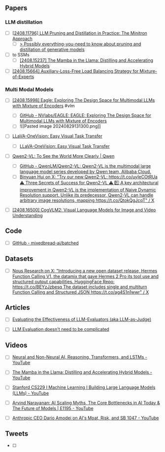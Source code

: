
## Papers


### LLM distillation
- [ ] [\[2408.11796\] LLM Pruning and Distillation in Practice: The Minitron Approach](https://arxiv.org/abs/2408.11796)
	- [ ] [> Possibly everything-you-need to know about pruning and distillation of generative models](https://x.com/srchvrs/status/1828809715951759814)
- [ ] to SSMs
	- [ ] [\[2408.15237\] The Mamba in the Llama: Distilling and Accelerating Hybrid Models](https://arxiv.org/abs/2408.15237)

- [ ] [\[2408.15664\] Auxiliary-Loss-Free Load Balancing Strategy for Mixture-of-Experts](https://arxiv.org/abs/2408.15664)

### Multi Modal Models
- [ ] [\[2408.15998\] Eagle: Exploring The Design Space for Multimodal LLMs with Mixture of Encoders](https://arxiv.org/abs/2408.15998) #vlm
	- [ ] [GitHub - NVlabs/EAGLE: EAGLE: Exploring The Design Space for Multimodal LLMs with Mixture of Encoders](https://github.com/NVlabs/Eagle)
	- [ ] ![[Pasted image 20240829131300.png]]
- [ ] [LLaVA-OneVision: Easy Visual Task Transfer](https://llava-vl.github.io/blog/2024-08-05-llava-onevision/)
	- [ ] [LLaVA-OneVision: Easy Visual Task Transfer](https://llava-vl.github.io/blog/2024-08-05-llava-onevision/)
- [ ] [Qwen2-VL: To See the World More Clearly | Qwen](https://qwenlm.github.io/blog/qwen2-vl/)
	- [ ] [GitHub - QwenLM/Qwen2-VL: Qwen2-VL is the multimodal large language model series developed by Qwen team, Alibaba Cloud.](https://github.com/QwenLM/Qwen2-VL)
	- [ ] [Binyuan Hui on X: "Try our new Qwen2-VL: https://t.co/uyIeCOtRUa ⚠️ Three Secrets of Success for Qwen2-VL ⚠️ 1️⃣ A key architectural improvement in Qwen2-VL is the implementation of Naive Dynamic Resolution support. Unlike its predecessor, Qwen2-VL can handle arbitrary image resolutions, mapping https://t.co/QtokQgJcqT" / X](https://x.com/huybery/status/1829187788153204776)
- [ ] [\[2408.16500\] CogVLM2: Visual Language Models for Image and Video Understanding](https://arxiv.org/abs/2408.16500)



## Code
- [ ] [GitHub - mixedbread-ai/batched](https://github.com/mixedbread-ai/batched)


## Datasets
- [ ] [Nous Research on X: "Introducing a new open dataset release, Hermes Function Calling V1, the datamix that gave Hermes 2 Pro its tool use and structured output capabilities. HuggingFace Repo: https://t.co/BEYzJzbesq The dataset includes single and multiturn Function Calling and Structured JSON https://t.co/ag4S1n1wwr" / X](https://x.com/NousResearch/status/1829143753036366325)

## Articles
- [ ] [Evaluating the Effectiveness of LLM-Evaluators (aka LLM-as-Judge)](https://eugeneyan.com/writing/llm-evaluators/)
- [ ] [LLM Evaluation doesn't need to be complicated](https://www.philschmid.de/llm-evaluation)


## Videos
- [ ] [Neural and Non-Neural AI, Reasoning, Transformers, and LSTMs - YouTube](https://www.youtube.com/watch?v=DP454c1K_vQ)
- [ ] [The Mamba in the Llama: Distilling and Accelerating Hybrid Models - YouTube](https://www.youtube.com/watch?v=A5ff8hu1amM)
- [ ] [Stanford CS229 I Machine Learning I Building Large Language Models (LLMs) - YouTube](https://www.youtube.com/watch?v=9vM4p9NN0Ts)
- [ ] [Arvind Narayanan: AI Scaling Myths, The Core Bottlenecks in AI Today & The Future of Models | E1195 - YouTube](https://www.youtube.com/watch?v=8CvjVAyB4O4)
- [ ] [Anthropic CEO Dario Amodei on AI's Moat, Risk, and SB 1047 - YouTube](https://www.youtube.com/watch?v=7xij6SoCClI)


## Tweets
- [ ] 